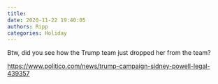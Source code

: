 ```yaml
---
title: 
date: 2020-11-22 19:40:05
authors: Ripp
categories: Holiday
---
```


 Btw, did you see how the Trump team just dropped her from the team?

https://www.politico.com/news/trump-campaign-sidney-powell-legal-439357